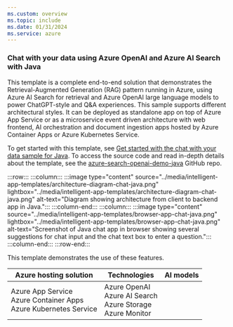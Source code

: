```yaml
---
ms.custom: overview
ms.topic: include
ms.date: 01/31/2024
ms.service: azure
---
```



### Chat with your data using Azure OpenAI and Azure AI Search with Java

This template is a complete end-to-end solution that demonstrates the Retrieval-Augmented Generation (RAG) pattern running in Azure, using Azure AI Search for retrieval and Azure OpenAI large language models to power ChatGPT-style and Q&A experiences. This sample supports different architectural styles. It can be deployed as standalone app on top of Azure App Service or as a microservice event driven architecture with web frontend, AI orchestration and document ingestion apps hosted by Azure Container Apps or Azure Kubernetes Service.

To get started with this template, see [Get started with the chat with your data sample for Java](../../java/ai/get-started-app-chat-template.md?toc=/azure/developer/ai/toc.json&bc=/azure/developer/ai/breadcrumb/toc.json). To access the source code and read in-depth details about the template, see the [azure-search-openai-demo-java](https://github.com/Azure-Samples/azure-search-openai-demo-java) GitHub repo.


:::row:::
   :::column:::
      :::image type="content" source="../media/intelligent-app-templates/architecture-diagram-chat-java.png" lightbox="../media/intelligent-app-templates/architecture-diagram-chat-java.png" alt-text="Diagram showing architecture from client to backend app in Java.":::
   :::column-end:::
   :::column:::
      :::image type="content" source="../media/intelligent-app-templates/browser-app-chat-java.png" lightbox="../media/intelligent-app-templates/browser-app-chat-java.png" alt-text="Screenshot of Java chat app in browser showing several suggestions for chat input and the chat text box to enter a question.":::
   :::column-end:::
:::row-end:::

This template demonstrates the use of these features.

| Azure hosting solution | Technologies | AI models |
|--|--|--|
|Azure App Service<br>Azure Container Apps<br>Azure Kubernetes Service|Azure OpenAI<br>Azure AI Search<br>Azure Storage<br>Azure Monitor||